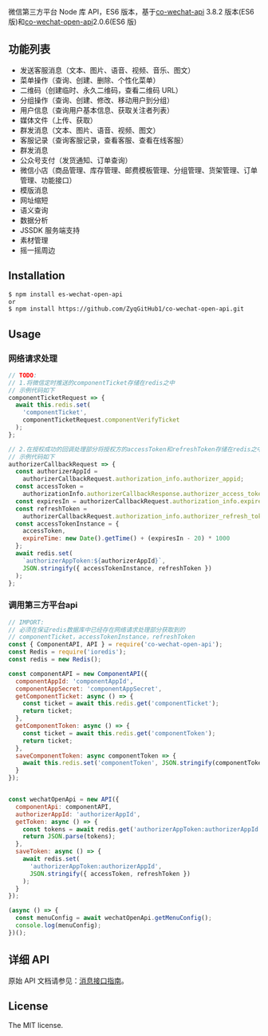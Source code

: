 微信第三方平台 Node 库 API，ES6 版本，基于[co-wechat-api](https://github.com/node-webot/co-wechat-api) 3.8.2 版本(ES6 版)和[co-wechat-open-api](https://github.com/liwenyue/co-wechat-open-api)2.0.6(ES6 版)

## 功能列表
- 发送客服消息（文本、图片、语音、视频、音乐、图文）
- 菜单操作（查询、创建、删除、个性化菜单）
- 二维码（创建临时、永久二维码，查看二维码 URL）
- 分组操作（查询、创建、修改、移动用户到分组）
- 用户信息（查询用户基本信息、获取关注者列表）
- 媒体文件（上传、获取）
- 群发消息（文本、图片、语音、视频、图文）
- 客服记录（查询客服记录，查看客服、查看在线客服）
- 群发消息
- 公众号支付（发货通知、订单查询）
- 微信小店（商品管理、库存管理、邮费模板管理、分组管理、货架管理、订单管理、功能接口）
- 模版消息
- 网址缩短
- 语义查询
- 数据分析
- JSSDK 服务端支持
- 素材管理
- 摇一摇周边

## Installation

```sh
$ npm install es-wechat-open-api
or
$ npm install https://github.com/ZyqGitHub1/co-wechat-open-api.git
```

## Usage

### 网络请求处理

```javascript
// TODO:
// 1.将微信定时推送的componentTicket存储在redis之中
// 示例代码如下
componentTicketRequest => {
  await this.redis.set(
    'componentTicket',
    componentTicketRequest.componentVerifyTicket
  );
};

// 2.在授权成功的回调处理部分将授权方的accessToken和refreshToken存储在redis之中
// 示例代码如下
authorizerCallbackRequest => {
  const authorizerAppId =
    authorizerCallbackRequest.authorization_info.authorizer_appid;
  const accessToken =
    authorizationInfo.authorizerCallbackResponse.authorizer_access_token;
  const expiresIn = authorizerCallbackRequest.authorization_info.expires_in;
  const refreshToken =
    authorizerCallbackRequest.authorization_info.authorizer_refresh_token;
  const accessTokenInstance = {
    accessToken,
    expireTime: new Date().getTime() + (expiresIn - 20) * 1000
  };
  await redis.set(
    `authorizerAppToken:${authorizerAppId}`,
    JSON.stringify({ accessTokenInstance, refreshToken })
  );
};

```

### 调用第三方平台api

```js
// IMPORT:
// 必须在保证redis数据库中已经存在网络请求处理部分获取到的
// componentTicket，accessTokenInstance，refreshToken
const { ComponentAPI, API } = require('co-wechat-open-api');
const Redis = require('ioredis');
const redis = new Redis();

const componentAPI = new ComponentAPI({
  componentAppId: 'componentAppId',
  componentAppSecret: 'componentAppSecret',
  getComponentTicket: async () => {
    const ticket = await this.redis.get('componentTicket');
    return ticket;
  },
  getComponentToken: async () => {
    const ticket = await this.redis.get('componentToken');
    return ticket;
  },
  saveComponentToken: async componentToken => {
    await this.redis.set('componentToken', JSON.stringify(componentToken));
  }
});


const wechatOpenApi = new API({
  componentApi: componentAPI,
  authorizerAppId: 'authorizerAppId',
  getToken: async () => {
    const tokens = await redis.get('authorizerAppToken:authorizerAppId');
    return JSON.parse(tokens);
  },
  saveToken: async () => {
    await redis.set(
      'authorizerAppToken:authorizerAppId',
      JSON.stringify({ accessToken, refreshToken })
    );
  }
});

(async () => {
  const menuConfig = await wechatOpenApi.getMenuConfig();
  console.log(menuConfig);
})();
```

## 详细 API

原始 API 文档请参见：[消息接口指南](http://mp.weixin.qq.com/wiki/index.php?title=消息接口指南)。

## License

The MIT license.
